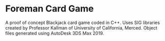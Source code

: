# Foreman Card Game
A proof of concept Blackjack card game coded in C++. 
Uses SIG libraries created by Professor Kallman of University of California, Merced.
Object files generated using AutoDesk 3DS Max 2019.
